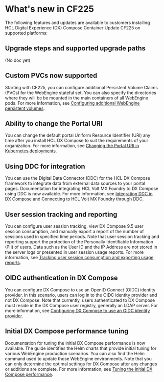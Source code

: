 # What's new in CF225

The following features and updates are available to customers installing HCL Digital Experience (DX) Compose Container Update CF225 on supported platforms:

## Upgrade steps and supported upgrade paths

(No doc yet)

## Custom PVCs now supported

Starting with CF225, you can configure additional Persistent Volume Claims (PVCs) for the WebEngine stateful set. You can also specify the directories where they will be be mounted in the main containers of all WebEngine pods. For more information, see [Configuring additional WebEngine persistent volumes](../deploy_dx/install/kubernetes_deployment/preparation/mandatory_tasks/prepare_persistent_volume_claims.md#configuring-additional-webengine-persistent-volumes).

## Ability to change the Portal URI

You can change the default portal Uniform Resource Identifier (URI) any time after you install HCL DX Compose to suit the requirements of your organization. For more information, see [Changing the Portal URI in Kubernetes deployments](../deploy_dx/manage/cfg_webengine/changing_portal_uri_in_kubernetes.md).

## Using DDC for integration

You can use the Digital Data Connector (DDC) for the HCL DX Compose framework to integrate data from external data sources to your portal pages. Documentation for integrating HCL Volt MX Foundry to DX Compose using DDC is now available. For more information, see [Integrating DDC in DX Compose](../deploy_dx/manage/cfg_dx_compose/integrate_ddc/index.md) and [Connecting to HCL Volt MX Foundry through DDC](../deploy_dx/manage/cfg_dx_compose/integrate_ddc/integrating_voltmx_foundry/index.md).

## User session tracking and reporting

You can configure user session tracking, view DX Compose 9.5 user session consumption, and manually export a report of the number of sessions used in specified time periods. Note that user session tracking and reporting support the protection of the Personally Identifiable Information (PII) of users. Data such as the User ID and the IP Address are not stored in the server logs or presented in user session usage reports. For more information, see [Tracking user session consumption and exporting usage reports](../getting_started/download/export_usage_report.md).

## OIDC authentication in DX Compose

You can configure DX Compose to use an OpenID Connect (OIDC) identity provider. In this scenario, users can log in to the OIDC identity provider and not DX Compose. Note that currently, users authenticated to DX Compose must reside in the DX Compose user registry, generally an LDAP server. For more information, see [Configuring DX Compose to use an OIDC identity provider](../deploy_dx/manage/cfg_webengine/configure_compose_to_use_oidc.md).

## Initial DX Compose performance tuning

Documentation for tuning the initial DX Compose performance is now available. The guide identifies the Helm charts that provide initial tuning for various WebEngine production scenarios. You can also find the Helm command used to update those WebEngine environments. Note that you can only determine the optimal settings for DX Compose after any changes or additions are complete. For more information, see [Tuning the initial DX Compose performance](../deploy_dx/manage/cfg_webengine/tune_initial_portal_performance.md).
